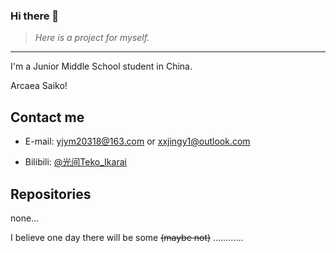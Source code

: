 ### Hi there 👋

> *Here is a project for myself.*

---

I'm a Junior Middle School student in China.

Arcaea Saiko! 

## Contact me

- E-mail: [yjym20318@163.com](mailto:yjym20318@163.com) or [xxjingy1@outlook.com](mailto:xxjingy1@outlook.com)

- Bilibili: [@光间Teko_Ikarai](https://space.bilibili.com/1365405592/)

## Repositories

none...

I believe one day there will be some ~~(maybe not)~~ ............
